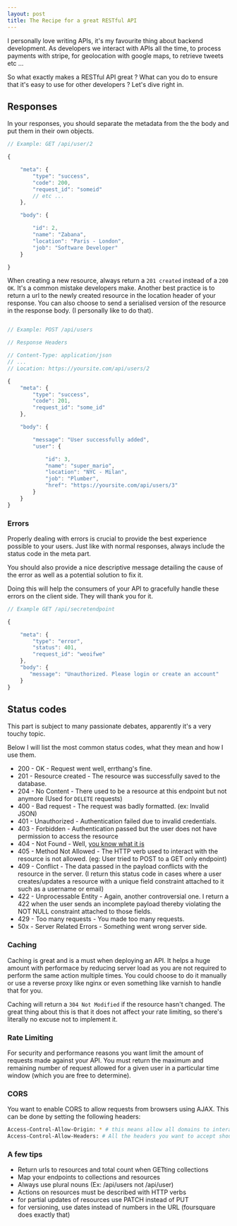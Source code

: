 ```yaml
---
layout: post
title: The Recipe for a great RESTful API
---
```


I personally love writing APIs, it's my favourite thing about backend
development. As developers we interact with APIs all the time, to
process payments with stripe, for geolocation with google maps, to retrieve
tweets etc ...

So what exactly makes a RESTful API great ? What can you do to
ensure that it's easy to use for other developers ? Let's dive right in.

## Responses

In your responses, you should separate the metadata from the the body and put them in their own objects.

```javascript
// Example: GET /api/user/2

{

    "meta": {
        "type": "success",
        "code": 200,
        "request_id": "someid"
        // etc ...
    },

    "body": {

        "id": 2,
        "name": "Zabana",
        "location": "Paris - London",
        "job": "Software Developer"
    }

}
```

When creating a new resource, always return a `201 created` instead of a `200 OK`. It's a common mistake developers make.
Another best practice is to return a url to the newly created resource in the location header of your response.
You can also choose to send a serialised version of the resource in the response body. (I personally like to do that).

```javascript

// Example: POST /api/users

// Response Headers

// Content-Type: application/json
// ...
// Location: https://yoursite.com/api/users/2

{
    "meta": {
        "type": "success",
        "code": 201,
        "request_id": "some_id"
    },

    "body": {

        "message": "User successfully added",
        "user": {

            "id": 3,
            "name": "super_mario",
            "location": "NYC - Milan",
            "job": "Plumber",
            "href": "https://yoursite.com/api/users/3"
        }
    }
}
```

### Errors

Properly dealing with errors is crucial to provide the best experience possible
to your users.  Just like with normal responses, always include the status code in the meta part.

You should also provide a nice descriptive message detailing the cause of the
error as well as a potential solution to fix it.

Doing this will help the consumers of your API to gracefully handle these errors on the client side. They will thank you for it.

```javascript
// Example GET /api/secretendpoint

{

    "meta": {
        "type": "error",
        "status": 401,
        "request_id": "weoifwe"
    },
    "body": {
       "message": "Unauthorized. Please login or create an account"
    }
}
```

## Status codes

This part is subject to many passionate debates, apparently it's a very touchy
topic.

Below I will list the most common status codes, what they mean and how I use
them.

* 200 - OK - Request went well, errthang's fine.
* 201 - Resource created - The resource was successfully saved to the database.
* 204 - No Content - There used to be a resource at this endpoint but not
  anymore (Used for `DELETE` requests)
* 400 - Bad request - The request was badly formatted. (ex: Invalid JSON)
* 401 - Unauthorized - Authentication failed due to invalid credentials.
* 403 - Forbidden - Authentication passed but the user does not have permission to access the resource
* 404 - Not Found - Well, [you know what it is](https://www.youtube.com/watch?v=yX2vWL2b2Rc)
* 405 - Method Not Allowed - The HTTP verb used to interact with the resource is not allowed. (eg: User tried to POST to a GET only endpoint)
* 409 - Conflict - The data passed in the payload conflicts with the resource in
  the server. (I return this status code in cases where a user creates/updates a
  resource with a unique field constraint attached to it such as a username or
  email)
* 422 - Unprocessable Entity - Again, another controversial one. I return a 422
  when the user sends an incomplete payload thereby violating the NOT NULL constraint attached to those fields.
* 429 - Too many requests - You made too many requests.
* 50x - Server Related Errors - Something went wrong server side.

### Caching

Caching is great and is a must when deploying an API. It helps a huge
amount with performace by reducing server load as you are not required to
perform the same action multiple times. You could choose to do it manually or use a reverse proxy like nginx or even something like varnish to handle that for you.

Caching will return a `304 Not Modified` if the resource hasn't changed. The great thing about this is that it does not affect your rate limiting, so there's
literally no excuse not to implement it.

### Rate Limiting

For security and performance reasons you want limit the amount of requests made
against your API.
You must return the maximum and remaining number of request allowed for a given user in a particular time window (which you are free to determine).

### CORS

You want to enable CORS to allow requests from browsers using AJAX. This can
be done by setting the following headers:
```bash
Access-Control-Allow-Origin: * # this means allow all domains to interact with the API
Access-Control-Allow-Headers: # All the headers you want to accept should be listed here
```

### A few tips

* Return urls to resources and total count when GETting collections
* Map your endpoints to collections and resources
* Always use plural nouns (Ex: /api/users not /api/user)
* Actions on resources must be described with HTTP verbs
* for partial updates of resources use PATCH instead of PUT
* for versioning, use dates instead of numbers in the URL (foursquare does exactly that)
